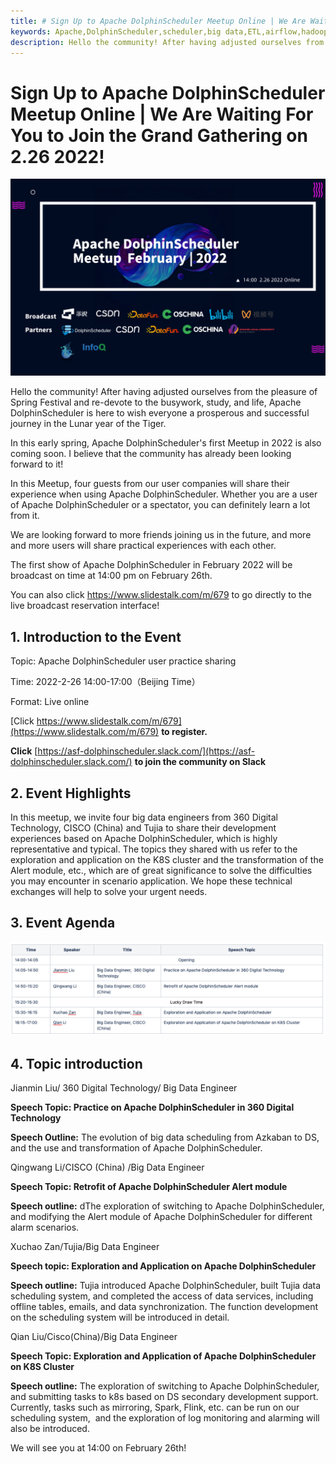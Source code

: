 ```yaml
---
title: # Sign Up to Apache DolphinScheduler Meetup Online | We Are Waiting For You to Join the Grand Gathering on 2.26 2022!
keywords: Apache,DolphinScheduler,scheduler,big data,ETL,airflow,hadoop,orchestration,dataops,Meetup
description: Hello the community! After having adjusted ourselves from the pleasure of Spring Festival and re-devote to the busywork,
---
```

# Sign Up to Apache DolphinScheduler Meetup Online | We Are Waiting For You to Join the Grand Gathering on 2.26 2022!

<div align=center>
<img src="/img/2022-02-26/08.png"/>
</div>

Hello the community! After having adjusted ourselves from the pleasure of Spring Festival and re-devote to the busywork, study, and life, Apache DolphinScheduler is here to wish everyone a prosperous and successful journey in the Lunar year of the Tiger.

In this early spring, Apache DolphinScheduler's first Meetup in 2022 is also coming soon. I believe that the community has already been looking forward to it!

In this Meetup, four guests from our user companies will share their experience when using Apache DolphinScheduler. Whether you are a user of Apache DolphinScheduler or a spectator, you can definitely learn a lot from it.

We are looking forward to more friends joining us in the future, and more and more users will share practical experiences with each other. 

The first show of Apache DolphinScheduler in February 2022 will be broadcast on time at 14:00 pm on February 26th.

You can also click https://www.slidestalk.com/m/679 to go directly to the live broadcast reservation interface!



## 1. Introduction to the Event

Topic: Apache DolphinScheduler user practice sharing

Time: 2022-2-26 14:00-17:00（Beijing Time）

Format: Live online

[Click https://www.slidestalk.com/m/679](https://www.slidestalk.com/m/679) **to register.**

**Click** [https://asf-dolphinscheduler.slack.com/](https://asf-dolphinscheduler.slack.com/) **to join the community on Slack**

## 2. Event Highlights

In this meetup, we invite four big data engineers from 360 Digital Technology, CISCO (China) and Tujia to share their development experiences based on Apache DolphinScheduler, which is highly representative and typical. The topics they shared with us refer to the exploration and application on the K8S cluster and the transformation of the Alert module, etc., which are of great significance to solve the difficulties you may encounter in scenario application. We hope these technical exchanges will help to solve your urgent needs.  

## 3. Event Agenda

<div align=center>
<img src="/img/2022-02-26/Schedule.png"/>
</div>


## 4. Topic introduction

Jianmin Liu/ 360 Digital Technology/ Big Data Engineer

**Speech Topic: Practice on Apache DolphinScheduler in 360 Digital Technology**

**Speech Outline:** The evolution of big data scheduling from Azkaban to DS, and the use and transformation of Apache DolphinScheduler.

Qingwang Li/CISCO (China) /Big Data Engineer

**Speech Topic: Retrofit of Apache DolphinScheduler Alert module**

**Speech outline:**  dThe exploration of switching to Apache DolphinScheduler, and modifying the Alert module of Apache DolphinScheduler for different alarm scenarios.


Xuchao Zan/Tujia/Big Data Engineer

**Speech topic: Exploration and Application on Apache DolphinScheduler**

**Speech outline:** Tujia introduced Apache DolphinScheduler, built Tujia data scheduling system, and completed the access of data services, including offline tables, emails, and data synchronization. The function development on the scheduling system will be introduced in detail.

Qian Liu/Cisco(China)/Big Data Engineer

**Speech Topic: Exploration and Application of Apache DolphinScheduler on K8S Cluster**

**Speech outline:** The exploration of switching to Apache DolphinScheduler, and submitting tasks to k8s based on DS secondary development support. Currently, tasks such as mirroring, Spark, Flink, etc. can be run on our scheduling system,  and the exploration of log monitoring and alarming will also be introduced.

We will see you at 14:00 on February 26th!

